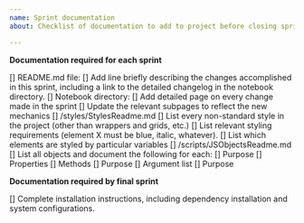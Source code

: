 ```yaml
---
name: Sprint documentation
about: Checklist of documentation to add to project before closing sprint

---
```

**Documentation required for each sprint**

[] README.md file:
  [] Add line briefly describing the changes accomplished in this sprint, including a link to the detailed changelog in the notebook directory.
[] Notebook directory:
  [] Add detailed page on every change made in the sprint
  [] Update the relevant subpages to reflect the new mechanics
[] /styles/StylesReadme.md
  [] List every non-standard style in the project (other than wrappers and grids, etc.)
  [] List relevant styling requirements (element X must be blue, italic, whatever).
  [] List which elements are styled by particular variables
[] /scripts/JSObjectsReadme.md
  [] List all objects and document the following for each:
    [] Purpose
    [] Properties
    [] Methods
      [] Purpose
      [] Argument list
        [] Purpose

**Documentation required by final sprint**

[] Complete installation instructions, including dependency installation and system configurations.
